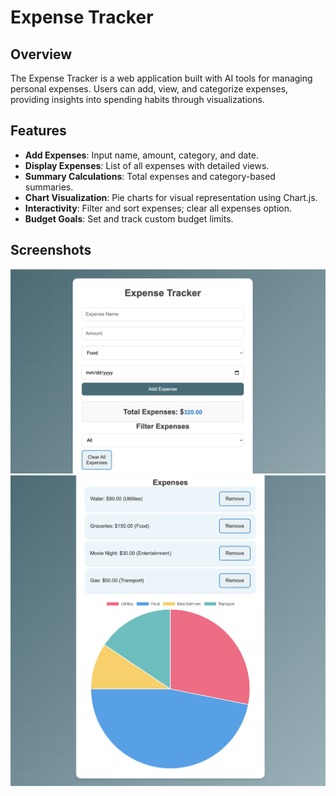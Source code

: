 # Expense Tracker

## Overview

The Expense Tracker is a web application built with AI tools for managing personal expenses. Users can add, view, and categorize expenses, providing insights into spending habits through visualizations.

## Features

- **Add Expenses**: Input name, amount, category, and date.
- **Display Expenses**: List of all expenses with detailed views.
- **Summary Calculations**: Total expenses and category-based summaries.
- **Chart Visualization**: Pie charts for visual representation using Chart.js.
- **Interactivity**: Filter and sort expenses; clear all expenses option.
- **Budget Goals**: Set and track custom budget limits.

## Screenshots
![Expense Tracker Screenshot](./assets/expense_1.png)
![Expense Tracker Screenshot](./assets/expense_2.png)